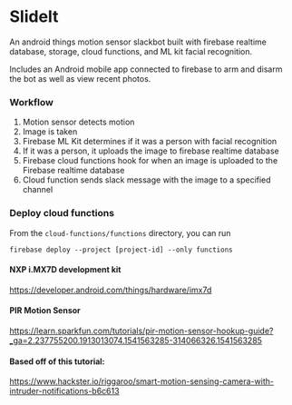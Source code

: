 # SlideIt
An android things motion sensor slackbot built with firebase realtime database, storage, cloud functions, and ML kit facial recognition.

Includes an Android mobile app connected to firebase to arm and disarm the bot as well as view recent photos.

### Workflow
1. Motion sensor detects motion
2. Image is taken
3. Firebase ML Kit determines if it was a person with facial recognition
4. If it was a person, it uploads the image to firebase realtime database
5. Firebase cloud functions hook for when an image is uploaded to the Firebase realtime database 
6. Cloud function sends slack message with the image to a specified channel

### Deploy cloud functions
From the `cloud-functions/functions` directory, you can run
```
firebase deploy --project [project-id] --only functions
```

#### NXP i.MX7D development kit
https://developer.android.com/things/hardware/imx7d

#### PIR Motion Sensor
https://learn.sparkfun.com/tutorials/pir-motion-sensor-hookup-guide?_ga=2.237755200.1913013074.1541563285-314066326.1541563285

#### Based off of this tutorial:
https://www.hackster.io/riggaroo/smart-motion-sensing-camera-with-intruder-notifications-b6c613

